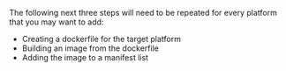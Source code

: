 The following next three steps will need to be repeated for every platform that you may want to add:

- Creating a dockerfile for the target platform
- Building an image from the dockerfile
- Adding the image to a manifest list

